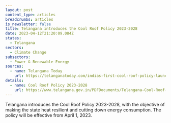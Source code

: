 ```yaml
---
layout: post
content_type: articles
breadcrumbs: articles
is_newsletter: false
title: Telangana introduces the Cool Roof Policy 2023-2028
date: 2023-04-12T21:20:09.084Z
states:
  - Telangana
sectors:
  - Climate Change
subsectors:
  - Power & Renewable Energy
sources:
  - name: Telangana Today
    url: https://telanganatoday.com/indias-first-cool-roof-policy-launched-in-telangana
details:
  - name: Cool Roof Policy 2023-2028
    url: https://www.telangana.gov.in/PDFDocuments/Telangana-Cool-Roof-Policy-2023-2028.pdf
---
```

Telangana introduces the Cool Roof Policy 2023-2028, with the objective of making the state heat resilient and cutting down energy consumption. The policy will be effective from April 1, 2023.
